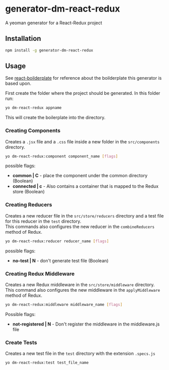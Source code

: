 # generator-dm-react-redux
A yeoman generator for a React-Redux project

## Installation
``` sh
npm install -g generator-dm-react-redux
```

## Usage
See [react-boilderplate](https://github.com/dormesica/react-boilerplate) for reference about the boilderplate this generator is based upon.

First create the folder where the project should be generated.
In this folder run:
```sh
yo dm-react-redux appname
```
This will create the boilerplate into the directory.

### Creating Components
Creates a <code>.jsx</code> file and a <code>.css</code> file inside a new folder in the <code>src/components</code> directory.<br>

```sh
yo dm-react-redux:component component_name [flags]
```

possible flags:
<ul>
	<li> <b>common | C</b> - place the component under the common directory (Boolean)
    <li> <b>connected | c</b> - Also contains a container that is mapped to the Redux store (Boolean)
</ul>

### Creating Reducers
Creates a new reducer file in the <code>src/store/reducers</code> directory and a test file for this reducer in the <code>test</code> directory.<br>
This commands also configures the new reducer in the <code>combineReducers</code> method of Redux.

```sh
yo dm-react-redux:reducer reducer_name [flags]
```

possible flags:
<ul>
	<li> <b>no-test | N</b> - don't generate test file (Boolean)
</ul>

### Creating Redux Middleware
Creates a new Redux middleware in the <code>src/store/middleware</code> directory.<br>
This command also configures the new middleware in the <code>applyMiddleware</code> method of Redux.

```sh
yo dm-react-redux:middleware middleware_name [flags]
```

Possible flags:
<ul>
	<li><b>not-registered | N</b> - Don't register the middleware in the middleware.js file
</ul>

### Create Tests
Creates a new test file in the <code>test</code> directory with the extension <code>.specs.js</code><br>

```sh
yo dm-react-redux:test test_file_name
```